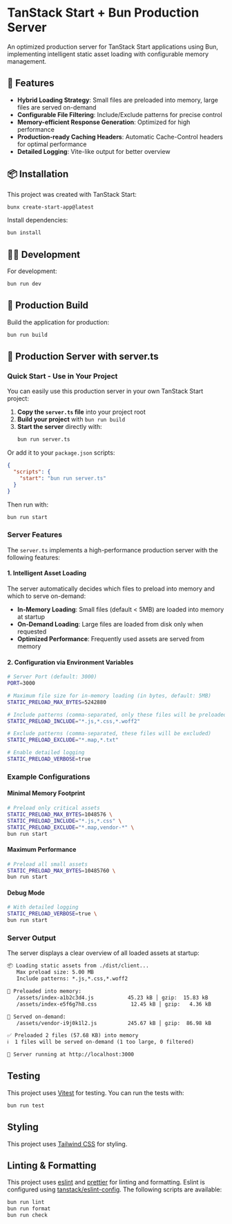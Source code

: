 # TanStack Start + Bun Production Server

An optimized production server for TanStack Start applications using Bun, implementing intelligent static asset loading with configurable memory management.

## 🚀 Features

- **Hybrid Loading Strategy**: Small files are preloaded into memory, large files are served on-demand
- **Configurable File Filtering**: Include/Exclude patterns for precise control
- **Memory-efficient Response Generation**: Optimized for high performance
- **Production-ready Caching Headers**: Automatic Cache-Control headers for optimal performance
- **Detailed Logging**: Vite-like output for better overview

## 📦 Installation

This project was created with TanStack Start:

```bash
bunx create-start-app@latest
```

Install dependencies:

```bash
bun install
```

## 🏃‍♂️ Development

For development:

```bash
bun run dev
```

## 🔨 Production Build

Build the application for production:

```bash
bun run build
```

## 🚀 Production Server with server.ts

### Quick Start - Use in Your Project

You can easily use this production server in your own TanStack Start project:

1. **Copy the `server.ts` file** into your project root
2. **Build your project** with `bun run build`
3. **Start the server** directly with:
   ```bash
   bun run server.ts
   ```

Or add it to your `package.json` scripts:

```json
{
  "scripts": {
    "start": "bun run server.ts"
  }
}
```

Then run with:

```bash
bun run start
```

### Server Features

The `server.ts` implements a high-performance production server with the following features:

#### 1. Intelligent Asset Loading

The server automatically decides which files to preload into memory and which to serve on-demand:

- **In-Memory Loading**: Small files (default < 5MB) are loaded into memory at startup
- **On-Demand Loading**: Large files are loaded from disk only when requested
- **Optimized Performance**: Frequently used assets are served from memory

#### 2. Configuration via Environment Variables

```bash
# Server Port (default: 3000)
PORT=3000

# Maximum file size for in-memory loading (in bytes, default: 5MB)
STATIC_PRELOAD_MAX_BYTES=5242880

# Include patterns (comma-separated, only these files will be preloaded)
STATIC_PRELOAD_INCLUDE="*.js,*.css,*.woff2"

# Exclude patterns (comma-separated, these files will be excluded)
STATIC_PRELOAD_EXCLUDE="*.map,*.txt"

# Enable detailed logging
STATIC_PRELOAD_VERBOSE=true
```

### Example Configurations

#### Minimal Memory Footprint

```bash
# Preload only critical assets
STATIC_PRELOAD_MAX_BYTES=1048576 \
STATIC_PRELOAD_INCLUDE="*.js,*.css" \
STATIC_PRELOAD_EXCLUDE="*.map,vendor-*" \
bun run start
```

#### Maximum Performance

```bash
# Preload all small assets
STATIC_PRELOAD_MAX_BYTES=10485760 \
bun run start
```

#### Debug Mode

```bash
# With detailed logging
STATIC_PRELOAD_VERBOSE=true \
bun run start
```

### Server Output

The server displays a clear overview of all loaded assets at startup:

```txt
📦 Loading static assets from ./dist/client...
   Max preload size: 5.00 MB
   Include patterns: *.js,*.css,*.woff2

📁 Preloaded into memory:
   /assets/index-a1b2c3d4.js           45.23 kB │ gzip:  15.83 kB
   /assets/index-e5f6g7h8.css           12.45 kB │ gzip:   4.36 kB

💾 Served on-demand:
   /assets/vendor-i9j0k1l2.js          245.67 kB │ gzip:  86.98 kB

✅ Preloaded 2 files (57.68 KB) into memory
ℹ️  1 files will be served on-demand (1 too large, 0 filtered)

🚀 Server running at http://localhost:3000
```

## Testing

This project uses [Vitest](https://vitest.dev/) for testing. You can run the tests with:

```bash
bun run test
```

## Styling

This project uses [Tailwind CSS](https://tailwindcss.com/) for styling.

## Linting & Formatting

This project uses [eslint](https://eslint.org/) and [prettier](https://prettier.io/) for linting and formatting. Eslint is configured using [tanstack/eslint-config](https://tanstack.com/config/latest/docs/eslint). The following scripts are available:

```bash
bun run lint
bun run format
bun run check
```
